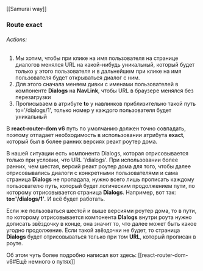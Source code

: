 [[Samurai way]]
### Route exact
###### Actions:
1. Мы хотим, чтобы при клике на имя пользователя на странице диалогов менялся URL на какой-нибудь уникальный, который будет только у этого пользователя и в дальнейшем при клике на имя пользователя будет открываться диалог с ним.
2. Для этого сначала меняем дивки с именами пользователей в компоненте **Dialogs** на **NavLink**, чтобы URL в браузере менялся без перезагрузки
3. Прописываем в атрибуте **to** у навлинков приблизительно такой путь to='/dialogs/1', только номер у каждого пользователя будет уникальный

 В **react-router-dom v6** путь по умолчанию должен точно совпадать, поэтому отпадает необходимость в использовании атрибута **exact**, который был в более ранних версиях реакт роутер дома. 
 
 В нашей ситуации есть компонента Dialogs, которая отрисовывается только при условии, что URL '/dialogs'. При использовании более ранних, чем шестая, версий реакт роутер дома для того, чтобы далее отрисовывались диалоги с конкретными пользователями и сама страница **Dialogs** не пропадала, нужно всего лишь прописать каждому пользователю путь, который будет логическим продолжением пути, по которому отрисовывается страница **Dialogs**. Например, вот так: **to='/dialogs/1'**. И всё будет работать.

Если же пользоваться шестой и выше версиями роутер дома, то в пути, по которому отрисовывается компонента **DIalogs** внутри роута нужно дописать звёздочку в конце, она значит то, что далее может быть какое угодно продолжение. Если такой звёздочки не будет, то страница **Dialogs** будет отрисовываться только при том **URL**, который прописан в роуте. 

Об этом чуть более подробно написал вот здесь: [[react-router-dom-v6#Ещё немного о путях]]
